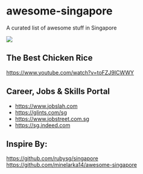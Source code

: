 # awesome-singapore
A curated list of awesome stuff in Singapore

![](https://www.crossed-flag-pins.com/animated-flag-gif/gifs/Singapore_240-animated-flag-gifs.gif)

## The Best Chicken Rice

https://www.youtube.com/watch?v=toFZJ9ICWWY

## Career, Jobs & Skills Portal

- https://www.jobslah.com
- https://glints.com/sg
- https://www.jobstreet.com.sg
- https://sg.indeed.com

## Inspire By:
https://github.com/rubysg/singapore
https://github.com/minelarka14/awesome-singapore
